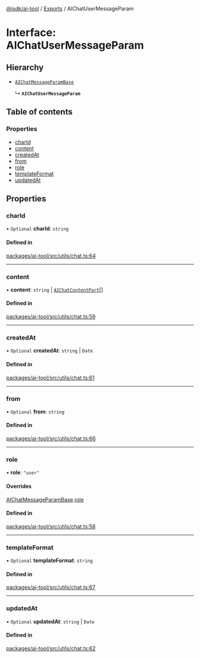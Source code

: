 [@isdk/ai-tool](../README.md) / [Exports](../modules.md) / AIChatUserMessageParam

# Interface: AIChatUserMessageParam

## Hierarchy

- [`AIChatMessageParamBase`](AIChatMessageParamBase.md)

  ↳ **`AIChatUserMessageParam`**

## Table of contents

### Properties

- [charId](AIChatUserMessageParam.md#charid)
- [content](AIChatUserMessageParam.md#content)
- [createdAt](AIChatUserMessageParam.md#createdat)
- [from](AIChatUserMessageParam.md#from)
- [role](AIChatUserMessageParam.md#role)
- [templateFormat](AIChatUserMessageParam.md#templateformat)
- [updatedAt](AIChatUserMessageParam.md#updatedat)

## Properties

### charId

• `Optional` **charId**: `string`

#### Defined in

[packages/ai-tool/src/utils/chat.ts:64](https://github.com/isdk/ai-tool.js/blob/7204de5b4de6ebcdc7ec35b59d21cafca7d13309/src/utils/chat.ts#L64)

___

### content

• **content**: `string` \| [`AIChatContentPart`](../modules.md#aichatcontentpart)[]

#### Defined in

[packages/ai-tool/src/utils/chat.ts:59](https://github.com/isdk/ai-tool.js/blob/7204de5b4de6ebcdc7ec35b59d21cafca7d13309/src/utils/chat.ts#L59)

___

### createdAt

• `Optional` **createdAt**: `string` \| `Date`

#### Defined in

[packages/ai-tool/src/utils/chat.ts:61](https://github.com/isdk/ai-tool.js/blob/7204de5b4de6ebcdc7ec35b59d21cafca7d13309/src/utils/chat.ts#L61)

___

### from

• `Optional` **from**: `string`

#### Defined in

[packages/ai-tool/src/utils/chat.ts:66](https://github.com/isdk/ai-tool.js/blob/7204de5b4de6ebcdc7ec35b59d21cafca7d13309/src/utils/chat.ts#L66)

___

### role

• **role**: ``"user"``

#### Overrides

[AIChatMessageParamBase](AIChatMessageParamBase.md).[role](AIChatMessageParamBase.md#role)

#### Defined in

[packages/ai-tool/src/utils/chat.ts:58](https://github.com/isdk/ai-tool.js/blob/7204de5b4de6ebcdc7ec35b59d21cafca7d13309/src/utils/chat.ts#L58)

___

### templateFormat

• `Optional` **templateFormat**: `string`

#### Defined in

[packages/ai-tool/src/utils/chat.ts:67](https://github.com/isdk/ai-tool.js/blob/7204de5b4de6ebcdc7ec35b59d21cafca7d13309/src/utils/chat.ts#L67)

___

### updatedAt

• `Optional` **updatedAt**: `string` \| `Date`

#### Defined in

[packages/ai-tool/src/utils/chat.ts:62](https://github.com/isdk/ai-tool.js/blob/7204de5b4de6ebcdc7ec35b59d21cafca7d13309/src/utils/chat.ts#L62)
